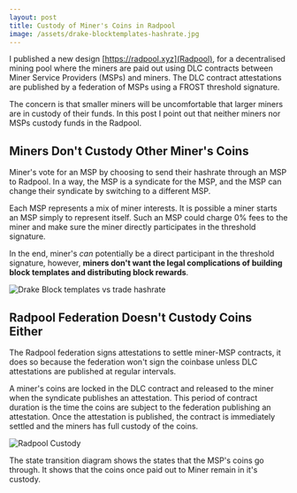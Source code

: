 ```yaml
---
layout: post
title: Custody of Miner's Coins in Radpool
image: /assets/drake-blocktemplates-hashrate.jpg
---
```


I published a new design [https://radpool.xyz](Radpool), for a
decentralised mining pool where the miners are paid out using DLC
contracts between Miner Service Providers (MSPs) and miners. The DLC
contract attestations are published by a federation of MSPs using a
FROST threshold signature.

The concern is that smaller miners will be uncomfortable that larger
miners are in custody of their funds. In this post I point out that
neither miners nor MSPs custody funds in the Radpool.

## Miners Don't Custody Other Miner's Coins

Miner's vote for an MSP by choosing to send their hashrate through an
MSP to Radpool. In a way, the MSP is a syndicate for the MSP, and the
MSP can change their syndicate by switching to a different MSP.

Each MSP represents a mix of miner interests. It is possible a miner
starts an MSP simply to represent itself. Such an MSP could charge 0%
fees to the miner and make sure the miner directly participates in the
threshold signature.

In the end, miner's _can_ potentially be a direct participant in the
threshold signature, however, **miners don't want the legal
complications of building block templates and distributing block
rewards**.

![Drake Block templates vs trade hashrate]({{site.baseurl}}/assets/drake-blocktemplates-hashrate.jpg)


## Radpool Federation Doesn't Custody Coins Either

The Radpool federation signs attestations to settle miner-MSP
contracts, it does so because the federation won't sign the coinbase
unless DLC attestations are published at regular intervals.

A miner's coins are locked in the DLC contract and released to the
miner when the syndicate publishes an attestation. This period of
contract duration is the time the coins are subject to the federation
publishing an attestation. Once the attestation is published, the
contract is immediately settled and the miners has full custody of the
coins.

![Radpool Custody]({{site.baseurl}}/assets/radpool-custody.png)

The state transition diagram shows the states that the MSP's coins go
through. It shows that the coins once paid out to Miner remain in
it's custody.
